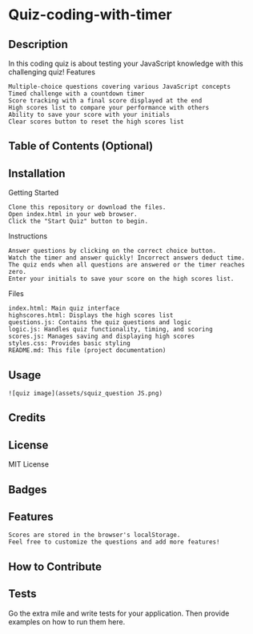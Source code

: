 # Quiz-coding-with-timer

## Description
In this coding quiz is about testing your JavaScript knowledge with this challenging quiz!
Features

    Multiple-choice questions covering various JavaScript concepts
    Timed challenge with a countdown timer
    Score tracking with a final score displayed at the end
    High scores list to compare your performance with others
    Ability to save your score with your initials
    Clear scores button to reset the high scores list
## Table of Contents (Optional)

## Installation

Getting Started

    Clone this repository or download the files.
    Open index.html in your web browser.
    Click the "Start Quiz" button to begin.

Instructions

    Answer questions by clicking on the correct choice button.
    Watch the timer and answer quickly! Incorrect answers deduct time.
    The quiz ends when all questions are answered or the timer reaches zero.
    Enter your initials to save your score on the high scores list.

Files

    index.html: Main quiz interface
    highscores.html: Displays the high scores list
    questions.js: Contains the quiz questions and logic
    logic.js: Handles quiz functionality, timing, and scoring
    scores.js: Manages saving and displaying high scores
    styles.css: Provides basic styling
    README.md: This file (project documentation)

## Usage



    
    ![quiz image](assets/squiz_question JS.png)
    

## Credits

## License

MIT License
## Badges

## Features
    Scores are stored in the browser's localStorage.
    Feel free to customize the questions and add more features!
## How to Contribute

## Tests

Go the extra mile and write tests for your application. Then provide examples on how to run them here.